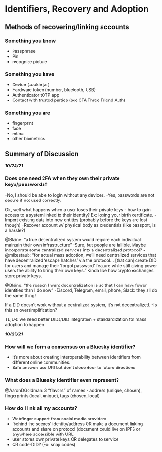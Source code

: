 # Identifiers, Recovery and Adoption

## Methods of recovering/linking accounts

### Something you know
* Passphrase
* Pin
* recognise picture
### Something you have
* Device (cookie jar)
* Hardware token (number, bluetooth, USB)
* Authenticator tOTP app
* Contact with trusted parties (see 3FA Three Friend Auth)
### Something you are
* fingerprint
* face
* retina
* other biometrics


## Summary of Discussion

*****10/24/21*****

### Does one need 2FA when they own their private keys/passwords? 
-No, I should be able to login without any devices.
-Yes, passwords are not secure if not used correctly.

Ok, well what happens when a user loses their private keys - how to gain access to a system linked to their identity? Ex: losing your birth certificate.
-Import existing data into new entities (probably before the keys are lost though)
-Recover account w/ physical body as credentials (like passport, is a hassle?)

@Blaine: “a true decentralized system would require each individual maintain their own infrastructure”
-Sure, but people are fallible. Maybe incorporate some centralized services into a decentralized protocol?
-@mikestaub: “for actual mass adoption, we’ll need centralized services that have decentralized ‘escape hatches’
via the protocol… [that can] create DID for users and manage their ‘forgot password’ feature while still 
giving power users the ability to bring their own keys.” Kinda like how crypto exchanges store private keys.

@Blaine: “the reason I want decentralization is so that I can have fewer identities than I do now”
-Discord, Telegram, email, phone, Slack: they all do the same thing!

If a DID doesn’t work without a centralized system, it’s not decentralized.
-Is this an oversimplification?

TL;DR: we need better DIDs/DID integration + standardization for mass adoption to happen

*****10/25/21*****

### How will we form a consensus on a Bluesky identifier?
 * It’s more about creating interoperability between identifiers from different online communities.
 * Safe answer: use URI but don’t close door to future directions

### What does a Bluesky identifier even represent?

@AaronDGoldman: 3 “flavors” of names - address (unique, chosen), fingerprints (local, unique), tags (chosen, local)

### How do I link all my accounts?
 * Webfinger support from social media providers
 * ‘behind the scenes’ identity/address OR make a document linking accounts and share on protocol (document could live on IPFS or anywhere accessible with URL)
 * user stores own private keys OR delegates to service
 * QR code-DID? (Ex: snap codes)
